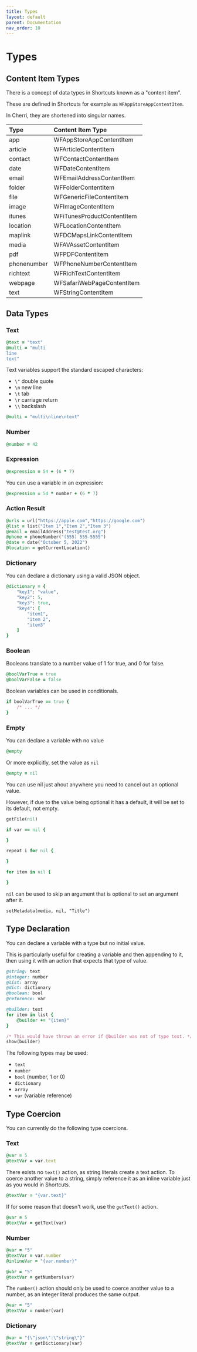 ```yaml
---
title: Types
layout: default
parent: Documentation
nav_order: 10
---
```


# Types

## Content Item Types

There is a concept of data types in Shortcuts known as a "content item".

These are defined in Shortcuts for example as `WFAppStoreAppContentItem`.

In Cherri, they are shortened into singular names.

| Type 	| Content Item Type 	|
|:-------------|:------------------|
| app 	| WFAppStoreAppContentItem 	|
| article 	| WFArticleContentItem 	|
| contact 	| WFContactContentItem 	|
| date 	| WFDateContentItem 	|
| email 	| WFEmailAddressContentItem 	|
| folder 	| WFFolderContentItem 	|
| file 	| WFGenericFileContentItem 	|
| image 	| WFImageContentItem 	|
| itunes 	| WFiTunesProductContentItem 	|
| location 	| WFLocationContentItem 	|
| maplink 	| WFDCMapsLinkContentItem 	|
| media 	| WFAVAssetContentItem 	|
| pdf 	| WFPDFContentItem 	|
| phonenumber 	| WFPhoneNumberContentItem 	|
| richtext 	| WFRichTextContentItem 	|
| webpage 	| WFSafariWebPageContentItem 	|
| text 	| WFStringContentItem 	|

## Data Types

### Text

```ruby
@text = "text"
@multi = "multi
line
text"
```

Text variables support the standard escaped characters:

- `\"` double quote
- `\n` new line
- `\t` tab
- `\r` carriage return
- `\\` backslash

```ruby
@multi = "multi\nline\ntext"
```

### Number

```ruby
@number = 42
```

### Expression

```ruby
@expression = 54 + (6 * 7)
```

You can use a variable in an expression:

```ruby
@expression = 54 * number + (6 * 7)
```

### Action Result

```ruby
@urls = url("https://apple.com","https://google.com")
@list = list("Item 1","Item 2","Item 3")
@email = emailAddress("test@test.org")
@phone = phoneNumber("(555) 555-5555")
@date = date("October 5, 2022")
@location = getCurrentLocation()
```

### Dictionary

You can declare a dictionary using a valid JSON object.

```ruby
@dictionary = {
    "key1": "value",
    "key2": 5,
    "key3": true,
    "key4": [
        "item1",
        "item 2",
        "item3"
    ]
}
```

### Boolean

Booleans translate to a number value of 1 for true, and 0 for false.

```ruby
@boolVarTrue = true
@boolVarFalse = false
```

Boolean variables can be used in conditionals.

```ruby
if boolVarTrue == true {
    /* ... */
}
```

### Empty

You can declare a variable with no value

```ruby
@empty
```

Or more explicitly, set the value as `nil`

```ruby
@empty = nil
```

You can use nil just ahout anywhere you need to cancel out an optional value.

However, if due to the value being optional it has a default, it will be set to its default, not empty.

```ruby
getFile(nil)

if var == nil {

}

repeat i for nil {

}

for item in nil {

}
```

`nil` can be used to skip an argument that is optional to set an argument after it.

```
setMetadata(media, nil, "Title")
```

## Type Declaration

You can declare a variable with a type but no initial value.

This is particularly useful for creating a variable and then appending to it, then using it with an action that expects that type of value.

```ruby
@string: text
@integer: number
@list: array
@dict: dictionary
@boolean: bool
@reference: var

@builder: text
for item in list {
    @builder += "{item}"
}

/* This would have thrown an error if @builder was not of type text. */
show(builder)
```

The following types may be used:

- `text`
- `number`
- `bool` (number, 1 or 0)
- `dictionary`
- `array`
- `var` (variable reference)

## Type Coercion

You can currently do the following type coercions.

### Text

```ruby
@var = 5
@textVar = var.text
```

There exists no `text()` action, as string literals create a text action. To coerce another value to a string, simply reference it as an inline variable just as you would in Shortcuts.

```ruby
@textVar = "{var.text}"
```

If for some reason that doesn't work, use the `getText()` action.

```ruby
@var = 5
@textVar = getText(var)
```

### Number

```ruby
@var = "5"
@textVar = var.number
@inlineVar = "{var.number}"
```

```ruby
@var = "5"
@textVar = getNumbers(var)
```

The `number()` action should only be used to coerce another value to a number, as an integer literal produces the same output.

```ruby
@var = "5"
@textVar = number(var)
```

### Dictionary

```ruby
@var = "{\"json\":\"string\"}"
@textVar = getDictionary(var)
```
